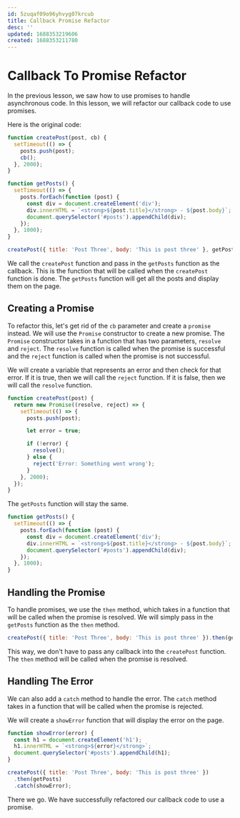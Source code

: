 ```yaml
---
id: 5zuqaf09o96yhvyg07krcub
title: Callback Promise Refactor
desc: ''
updated: 1688353219606
created: 1688353211780
---
```

# Callback To Promise Refactor

In the previous lesson, we saw how to use promises to handle asynchronous code. In this lesson, we will refactor our callback code to use promises.

Here is the original code:

```js
function createPost(post, cb) {
  setTimeout(() => {
    posts.push(post);
    cb();
  }, 2000);
}

function getPosts() {
  setTimeout(() => {
    posts.forEach(function (post) {
      const div = document.createElement('div');
      div.innerHTML = `<strong>${post.title}</strong> - ${post.body}`;
      document.querySelector('#posts').appendChild(div);
    });
  }, 1000);
}

createPost({ title: 'Post Three', body: 'This is post three' }, getPosts);
```

We call the `createPost` function and pass in the `getPosts` function as the callback. This is the function that will be called when the `createPost` function is done. The `getPosts` function will get all the posts and display them on the page.

## Creating a Promise

To refactor this, let's get rid of the `cb` parameter and create a `promise` instead. We will use the `Promise` constructor to create a new promise. The `Promise` constructor takes in a function that has two parameters, `resolve` and `reject`. The `resolve` function is called when the promise is successful and the `reject` function is called when the promise is not successful.

We will create a variable that represents an error and then check for that error. If it is true, then we will call the `reject` function. If it is false, then we will call the `resolve` function.

```js
function createPost(post) {
  return new Promise((resolve, reject) => {
    setTimeout(() => {
      posts.push(post);

      let error = true;

      if (!error) {
        resolve();
      } else {
        reject('Error: Something went wrong');
      }
    }, 2000);
  });
}
```

The `getPosts` function will stay the same.

```js
function getPosts() {
  setTimeout(() => {
    posts.forEach(function (post) {
      const div = document.createElement('div');
      div.innerHTML = `<strong>${post.title}</strong> - ${post.body}`;
      document.querySelector('#posts').appendChild(div);
    });
  }, 1000);
}
```

## Handling the Promise

To handle promises, we use the `then` method, which takes in a function that will be called when the promise is resolved. We will simply pass in the `getPosts` function as the `then` method.

```js
createPost({ title: 'Post Three', body: 'This is post three' }).then(getPosts);
```

This way, we don't have to pass any callback into the `createPost` function. The `then` method will be called when the promise is resolved.

## Handling The Error

We can also add a `catch` method to handle the error. The `catch` method takes in a function that will be called when the promise is rejected.

We will create a `showError` function that will display the error on the page.

```js
function showError(error) {
  const h1 = document.createElement('h1');
  h1.innerHTML = `<strong>${error}</strong>`;
  document.querySelector('#posts').appendChild(h1);
}

createPost({ title: 'Post Three', body: 'This is post three' })
  .then(getPosts)
  .catch(showError);
```

There we go. We have successfully refactored our callback code to use a promise.
